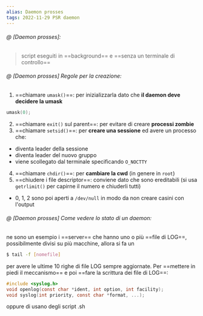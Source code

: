 ```yaml
---
alias: Daemon prosses
tags: 2022-11-29 PSR daemon
---
```


###### @ [Daemon prosses]:
> script eseguiti in ==background== e ==senza un terminale di controllo==
<!--ID: 1670236970246-->


###### @ [Daemon prosses] Regole per la creazione:
 
1. ==chiamare `umask()`==: per inizializzarla dato che **il daemon deve decidere la umask**
```c
umask(0);
```
2. ==chiamare `exit()` sul parent==: per evitare di creare **processi zombie**
3. ==chiamare `setsid()`==: per **creare una sessione** ed avere un processo che:
- diventa leader della sessione
- diventa leader del nuovo gruppo
- viene scollegato dal terminale specificando `O_NOCTTY`
4. ==chiamare `chdir()`==: per **cambiare la cwd** (in genere in `root`)
5. ==chiudere i file descriptor==: conviene dato che sono ereditabili (si usa `getrlimit()` per capirne il numero e chiuderli tutti)
- 0, 1, 2 sono poi aperti a `/dev/null` in modo da non creare casini con l'output

<!--ID: 1670236970251-->


###### @ [Daemon prosses] Come vedere lo stato di un daemon:
 ne sono un esempio i ==server== che hanno uno o più ==file di LOG==, possibilmente divisi su più macchine, allora si fa un
```bash
$ tail -f [nomefile]
```
per avere le ultime 10 righe di file LOG sempre aggiornate. Per ==mettere in piedi il meccanismo== e poi ==fare la scrittura dei file di LOG==:
```c
#include <syslog.h>  
void openlog(const char *ident, int option, int facility);
void syslog(int priority, const char *format, ...);
```
oppure di usano degli script .sh
<!--ID: 1670236970255-->
